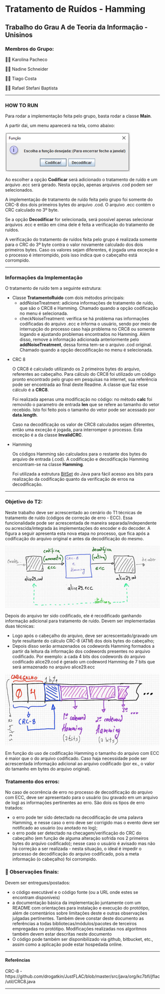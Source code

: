# Tratamento de Ruídos - Hamming

## Trabalho do Grau A de Teoria da Informação - Unisinos

### Membros do Grupo:

👩‍🎓 Karolina Pacheco

👩‍🎓 Nadine Schneider

👨‍🎓 Tiago Costa

👨‍🎓 Rafael Stefani Baptista

---

### HOW TO RUN

Para rodar a implementação feita pelo grupo, basta rodar a classe **Main**. 

A partir dai, um menu aparecerá na tela, como abaixo:


![menu](images/menu.PNG)

Ao escolher a opção **Codificar** será adicionado o tratamento de ruído e um arquivo .ecc será gerado. Nesta opção, apenas arquivos .cod podem ser selecionados.

A implementação de tratamento de ruído feita pelo grupo foi somente do CRC-8 dos dois primeiros bytes do arquivo .cod. O arquivo .ecc contém o CRC calculado no 3º byte.
 
Se a opção **Decodificar** for selecionada, será possível apenas selecionar arquivos .ecc e então em cima dele é feita a verificação do tratamento de ruídos.

A verificação do tratamento de ruídos feita pelo grupo é realizada somente para o CRC do 3º byte contra o valor novamente calculado dos dois primeiros bytes. Caso os valores sejam diferentes, é jogada uma exceção e o processo é interrompido, pois isso indica que o cabeçalho está corrompido.

---

### Informações da Implementação

O tratamento de ruído tem a seguinte estrutura:

- Classe **TratamentoRuido** com dois métodos principais:
   - addNoiseTreatment: adiciona informações de tratamento de ruído, que são o CRC8 e Hamming. Chamado quando a opção codificação no menu é selecionada.
   - checkNoiseTreatment: verifica se há problema nas informações codificadas do arquivo .ecc e informa o usuário, sendo por meio de interrupção do processo caso haja problema no CRC8 ou somente logando e ajustando problemas encontrados no Hamming. Além disso, remove a informação adicionada anteriormente pelo **addNoiseTreatment**, dessa forma tem-se o arquivo .cod original. Chamado quando a opção decodificação no menu é selecionada.

* CRC 8

   O CRC8 é calculado utilizando os 2 primeiros bytes do arquivo, referentes ao cabeçalho. Para cálculo do CRC8 foi utilizado um código pronto encontrado pelo grupo em pesquisas na internet, sua referência pode ser encontrada ao final deste Readme. A classe que faz esse cálculo é a **CRC8**.
   
   Foi realizada apenas uma modificação no código: no método **calc** foi removido o parametro de entrada **len** que se refere ao tamanho do vetor recebido. Isto foi feito pois o tamanho do vetor pode ser acessado por **data.length**.
   
   Caso na decodificação os valor de CRC8 calculados sejam diferentes, então uma exceção é jogada, para interromper o processo. Esta exceção é a da classe **InvalidCRC**.
   
* Hamming

   Os códigos Hamming são calculados para o restante dos bytes do arquivo de entrada (.cod). A codificação e decodificação Hamming encontram-se na classe **Hamming**.
   
   Foi utilizada a estrutura [BitSet](https://docs.oracle.com/javase/7/docs/api/java/util/BitSet.html) do Java para fácil acesso aos bits para realização da codificação quanto da verificação de erros na decodificação.

---

### Objetivo do T2:

Neste trabalho deve ser acrescentado ao cenário do T1 técnicas de tratamento de ruído (códigos de correção de erro - ECC). Essa funcionalidade pode ser acrescentada de maneira separada/independente ou acrescida/integrada às implementações do encoder e do decoder. A figura a seguir apresenta esta nova etapa no processo, que fica após a codificação do arquivo original e antes da decodificação do mesmo.

![images/processo.png](images/processo.png)

Depois do arquivo ter sido codificado, ele é recodificado ganhando informação adicional para tratamento de ruído. Devem ser implementadas duas técnicas:

- Logo após o cabeçalho do arquivo, deve ser acrescentado/gravado um byte resultante do cálculo CRC-8 (ATM) dos dois bytes do cabeçalho;
- Depois disso serão armazenados os codewords Hamming formados a partir da leitura da informação dos codewords presentes no arquivo codificado. Por exemplo: a cada 4 bits dos codewords do arquivo codificado alice29.cod é gerado um codeword Hamming de 7 bits que será armazenado no arquivo alice29.ecc

![images/cabecalho.png](images/cabecalho.png)

Em função do uso de codificação Hamming o tamanho do arquivo com ECC é maior que o do arquivo codificado.
Caso haja necessidade pode ser acrescentada informação adicional ao arquivo codificado (por ex., o valor do tamanho em bytes do arquivo original).

### **Tratamento dos erros:**

No caso de ocorrência de erro no processo de decodificação do arquivo com ECC, deve ser apresentado para o usuário (ou gravado em um arquivo de log) as informações pertinentes ao erro. São dois os tipos de erro tratados:

- o erro pode ter sido detectado na decodificação de uma palavra Hamming, e nesse caso o erro deve ser corrigido mas o evento deve ser notificado ao usuário (ou anotado no log);
- o erro pode ser detectado na checagem/verificação do CRC do cabeçalho (em função de alguma alteração sofrida nos 2 primeiros bytes do arquivo codificado); nesse caso o usuário é avisado mas não há correção a ser realizada - nesta situação, o ideal é impedir o processo de decodificação do arquivo codificado, pois a meta informação (o cabeçalho) foi corrompido.

### 🔎 **Observações finais:**

Devem ser entregues/postados:

- o código executável e o código fonte (ou a URL onde estes se encontram disponíveis)
- a documentação básica da implementação juntamente com um README com orientações para instalação e execução do protótipo, além de comentários sobre limitações deste e outras observações julgadas pertinentes. Também deve constar deste documento as referências a todas bibliotecas/módulos/pacotes de terceiros empregadas no protótipo. Modificações realizadas nos algoritmos também devem estar descritas neste documento
- O código pode também ser disponibilizado via github, bitbucket, etc., assim como a aplicação pode estar hospedada online.

<hr>
<h4>Referências</h4>
<p>CRC-8 - https://github.com/drogatkin/JustFLAC/blob/master/src/java/org/kc7bfi/jflac/util/CRC8.java</p>
<hr>
